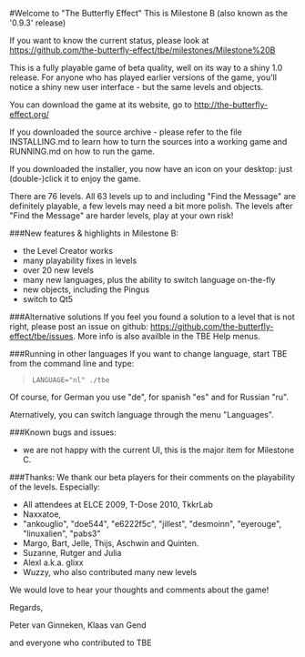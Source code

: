 #Welcome to "The Butterfly Effect"
This is Milestone B (also known as the '0.9.3' release)

If you want to know the current status, please look at
https://github.com/the-butterfly-effect/tbe/milestones/Milestone%20B

This is a fully playable game of beta quality, well on its way to a shiny
1.0 release. For anyone who has played earlier versions of the game, you'll
notice a shiny new user interface - but the same levels and objects.

You can download the game at its website, 
go to          http://the-butterfly-effect.org/

If you downloaded the source archive - please refer to the file INSTALLING.md
to learn how to turn the sources into a working game and RUNNING.md on how
to run the game.

If you downloaded the installer, you now have an icon on your desktop: 
just (double-)click it to enjoy the game.

There are 76 levels.
All 63 levels up to and including "Find the Message" are definitely playable, 
a few levels may need a bit more polish. 
The levels after "Find the Message" are harder levels, play at your own risk!


###New features & highlights in Milestone B:
 * the Level Creator works
 * many playability fixes in levels
 * over 20 new levels
 * many new languages, plus the ability to switch language on-the-fly
 * new objects, including the Pingus
 * switch to Qt5

 
###Alternative solutions
If you feel you found a solution to a level that is not right, please post an
issue on github: https://github.com/the-butterfly-effect/tbe/issues. 
More info is also availble in the TBE Help menus.


###Running in other languages
If you want to change language, start TBE from the command line and
type:
> `LANGUAGE="nl" ./tbe`

Of course, for German you use "de", for spanish "es" and for Russian "ru".

Aternatively, you can switch language through the menu "Languages".


###Known bugs and issues:
  * we are not happy with the current UI, this is the major item for Milestone C.


###Thanks:
We thank our beta players for their comments on the playability of the levels.
Especially:
 * All attendees at ELCE 2009, T-Dose 2010, TkkrLab
 * Naxxatoe, 
 * "ankouglio", "doe544", "e6222f5c", "jillest", "desmoinn", 
   "eyerouge", "linuxalien", "pabs3"
 * Margo, Bart, Jelle, Thijs, Aschwin and Quinten.
 * Suzanne, Rutger and Julia
 * Alexl a.k.a. glixx
 * Wuzzy, who also contributed many new levels

We would love to hear your thoughts and comments about the game!



Regards,

Peter van Ginneken, Klaas van Gend

and everyone who contributed to TBE
